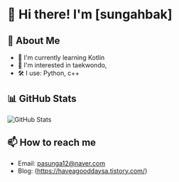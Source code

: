 # 👋 Hi there! I'm [sungahbak]

## 🚀 About Me
- 🌱 I'm currently learning Kotlin
- 💼 I'm interested in taekwondo, 
- 🛠️ I use: Python, c++

## 📊 GitHub Stats
![GitHub Stats](https://github-readme-stats.vercel.app/api?username=sungahbak&show_icons=true&theme=tokyonight)

## 📫 How to reach me
- Email: pasunga12@naver.com
- Blog: (https://haveagooddaysa.tistory.com/)

